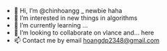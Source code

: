 - 👋 Hi, I’m @chinhoangg _ newbie haha
- 👀 I’m interested in new things in algorithms
- 🌱 I’m currently learning ...
- 💞️ I’m looking to collaborate on vlance and... here
- 📫 Contact me by email hoangdp2348@gmail.com
<!---
hoangtc48/hoangtc48 is a ✨ special ✨ repository because its `README.md` (this file) appears on your GitHub profile.
You can click the Preview link to take a look at your changes.
--->
